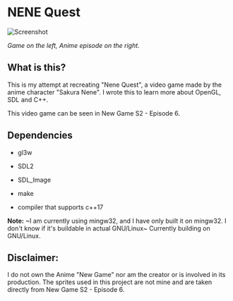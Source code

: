 NENE Quest
==================

![Screenshot](http://i.imgur.com/NhP9gp1.png "Game on the left, Anime episode on the right")

*Game on the left, Anime episode on the right.*

## What is this?
This is my attempt at recreating "Nene Quest", a video game made by the anime character "Sakura Nene". I wrote this to learn more about OpenGL, SDL and C++.

This video game can be seen in New Game S2 - Episode 6.

## Dependencies

* gl3w

* SDL2

* SDL_Image

* make

* compiler that supports c++17

**Note:** ~I am currently using mingw32, and I have only built it on mingw32. I don't know if it's buildable in actual GNU/Linux~
Currently building on GNU/Linux. 

## Disclaimer:
I do not own the Anime "New Game" nor am the creator or is involved in its production. The sprites used in this project are not mine and are taken directly from New Game S2 - Episode 6.

